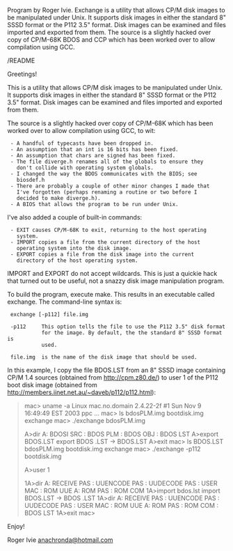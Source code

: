 Program by Roger Ivie. Exchange is a utility that allows CP/M disk images to be manipulated under Unix. It supports disk images in either the standard 8" SSSD format or the P112 3.5" format. Disk images can be examined and files imported and exported from them.
The source is a slightly hacked over copy of CP/M-68K BDOS and CCP which has been worked over to allow compilation using GCC. 

/README

Greetings!

This is a utility that allows CP/M disk images to be manipulated under
Unix. It supports disk images in either the standard 8" SSSD format or
the P112 3.5" format. Disk images can be examined and files imported and
exported from them.

The source is a slightly hacked over copy of CP/M-68K which has 
been worked over to allow compilation using GCC, to wit:

     - A handful of typecasts have been dropped in.
     - An assumption that an int is 16 bits has been fixed.
     - An assumption that chars are signed has been fixed.
     - The file diverge.h renames all of the globals to ensure they
       don't collide with operating system globals.
     - I changed the way the BDOS communicates with the BIOS; see
       biosdef.h
     - There are probably a couple of other minor changes I made that
       I've forgotten (perhaps renaming a routine or two before I
       decided to make diverge.h).
     - A BIOS that allows the program to be run under Unix.

I've also added a couple of built-in commands:

     - EXIT causes CP/M-68K to exit, returning to the host operating
       system.
     - IMPORT copies a file from the current directory of the host
       operating system into the disk image.
     - EXPORT copies a file from the disk image into the current
       directory of the host operating system.

IMPORT and EXPORT do not accept wildcards. This is just a quickie hack
that turned out to be useful, not a snazzy disk image manipulation
program.

To build the program, execute make. This results in an executable called
exchange. The command-line syntax is:

     exchange [-p112] file.img

     -p112     This option tells the file to use the P112 3.5" disk format
               for the image. By default, the the standard 8" SSSD format is 
               used.

     file.img  is the name of the disk image that should be used.

In this example, I copy the file BDOS.LST from an 8" SSSD image
containing CP/M 1.4 sources (obtained from http://cpm.z80.de/) to user 1
of the P112 boot disk image (obtained from 
http://members.iinet.net.au/~daveb/p112/p112.html):

> mac> uname -a
> Linux mac.no.domain 2.4.22-2f #1 Sun Nov 9 16:49:49 EST 2003 ppc ...
> mac> ls
> bdosPLM.img  bootdisk.img  exchange
> mac> ./exchange bdosPLM.img
> 
> A>dir
> A: BDOSI    SRC : BDOS     PLM : BDOS     OBJ : BDOS     LST 
> A>export BDOS.LST
> export BDOS    .LST -> BDOS.LST
> A>exit
> mac> ls
> BDOS.LST  bdosPLM.img  bootdisk.img  exchange
> mac> ./exchange -p112 bootdisk.img
> 
> A>user 1
> 
> 1A>dir
> A: RECEIVE  PAS : UUENCODE PAS : UUDECODE PAS : USER     MAC : ROM    UUE 
> A: ROM      PAS : ROM      COM 
> 1A>import bdos.lst
> import BDOS.LST -> BDOS    .LST
> 1A>dir
> A: RECEIVE  PAS : UUENCODE PAS : UUDECODE PAS : USER     MAC : ROM    UUE 
> A: ROM      PAS : ROM      COM : BDOS     LST 
> 1A>exit
> mac> 

Enjoy!

Roger Ivie
anachronda@hotmail.com

